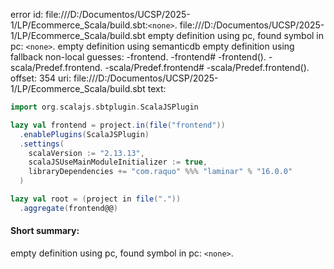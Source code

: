 error id: file:///D:/Documentos/UCSP/2025-1/LP/Ecommerce_Scala/build.sbt:`<none>`.
file:///D:/Documentos/UCSP/2025-1/LP/Ecommerce_Scala/build.sbt
empty definition using pc, found symbol in pc: `<none>`.
empty definition using semanticdb
empty definition using fallback
non-local guesses:
	 -frontend.
	 -frontend#
	 -frontend().
	 -scala/Predef.frontend.
	 -scala/Predef.frontend#
	 -scala/Predef.frontend().
offset: 354
uri: file:///D:/Documentos/UCSP/2025-1/LP/Ecommerce_Scala/build.sbt
text:
```scala
import org.scalajs.sbtplugin.ScalaJSPlugin

lazy val frontend = project.in(file("frontend"))
  .enablePlugins(ScalaJSPlugin)
  .settings(
    scalaVersion := "2.13.13",
    scalaJSUseMainModuleInitializer := true,
    libraryDependencies += "com.raquo" %%% "laminar" % "16.0.0"
  )

lazy val root = (project in file("."))
  .aggregate(frontend@@)

```


#### Short summary: 

empty definition using pc, found symbol in pc: `<none>`.